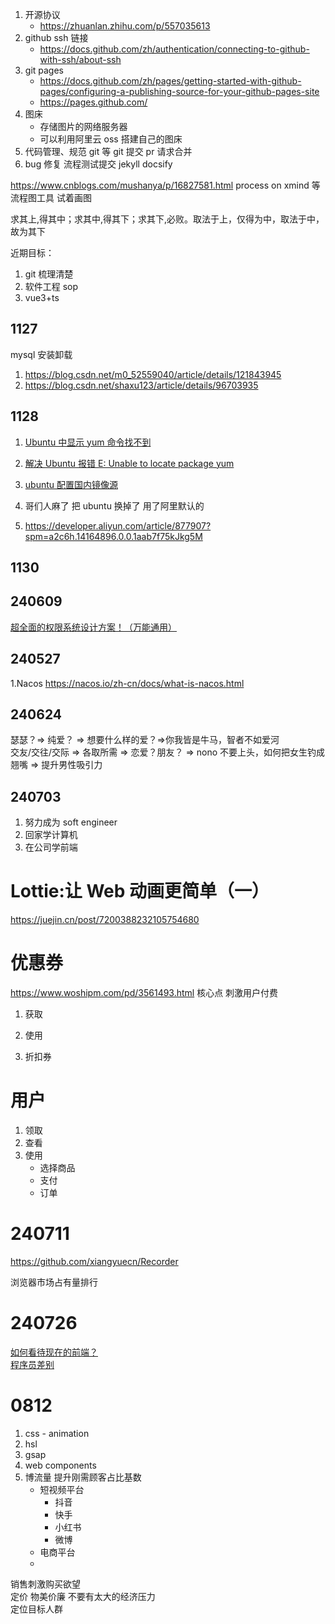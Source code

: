 1. 开源协议
   - https://zhuanlan.zhihu.com/p/557035613
2. github ssh 链接
   - https://docs.github.com/zh/authentication/connecting-to-github-with-ssh/about-ssh
3. git pages
   - https://docs.github.com/zh/pages/getting-started-with-github-pages/configuring-a-publishing-source-for-your-github-pages-site
   - https://pages.github.com/
4. 图床
   - 存储图片的网络服务器
   - 可以利用阿里云 oss 搭建自己的图床
5. 代码管理、规范 git 等 git 提交 pr 请求合并
6. bug 修复 流程测试提交 jekyll docsify

https://www.cnblogs.com/mushanya/p/16827581.html process on xmind 等流程图工具 试着画图

求其上,得其中；求其中,得其下；求其下,必败。取法于上，仅得为中，取法于中，故为其下

近期目标：

1. git 梳理清楚
2. 软件工程 sop
3. vue3+ts

## 1127

mysql 安装卸载

1. https://blog.csdn.net/m0_52559040/article/details/121843945
2. https://blog.csdn.net/shaxu123/article/details/96703935

## 1128

1. [Ubuntu 中显示 yum 命令找不到](https://blog.csdn.net/sinat_40482939/article/details/107725446)
2. [解决 Ubuntu 报错 E: Unable to locate package yum](https://blog.csdn.net/SH_ke/article/details/118496704)
3. [ubuntu 配置国内镜像源](https://zhuanlan.zhihu.com/p/491169183)

4. 哥们人麻了 把 ubuntu 换掉了 用了阿里默认的
5. https://developer.aliyun.com/article/877907?spm=a2c6h.14164896.0.0.1aab7f75kJkg5M

## 1130

## 240609

[超全面的权限系统设计方案！（万能通用）](https://zhuanlan.zhihu.com/p/411140534)

## 240527

1.Nacos https://nacos.io/zh-cn/docs/what-is-nacos.html

## 240624

瑟瑟？=> 纯爱？ => 想要什么样的爱？=>你我皆是牛马，智者不如爱河  
交友/交往/交际 => 各取所需 => 恋爱？朋友？ => nono 不要上头，如何把女生钓成翘嘴 => 提升男性吸引力

## 240703

1. 努力成为 soft engineer
2. 回家学计算机
3. 在公司学前端

# Lottie:让 Web 动画更简单（一）

https://juejin.cn/post/7200388232105754680

# 优惠券

https://www.woshipm.com/pd/3561493.html 核心点 刺激用户付费

1. 获取
2. 使用

3. 折扣券

# 用户

1. 领取
2. 查看
3. 使用
   - 选择商品
   - 支付
   - 订单

# 240711

https://github.com/xiangyuecn/Recorder

浏览器市场占有量排行

# 240726

[如何看待现在的前端？](https://www.zhihu.com/question/634451206/answer/3459566821)  
[程序员差别](https://www.zhihu.com/question/593624388/answer/3309997476)

# 0812

1. css - animation
2. hsl
3. gsap
4. web components
1. 博流量 提升刚需顾客占比基数
   - 短视频平台
     - 抖音
     - 快手
     - 小红书
     - 微博
   - 电商平台
   - 
销售刺激购买欲望  
定价 物美价廉 不要有太大的经济压力  
定位目标人群
